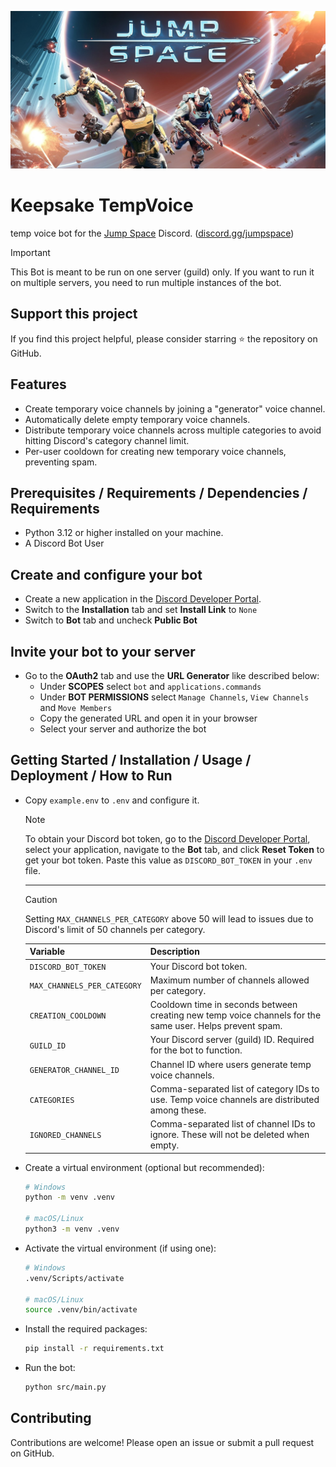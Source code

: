 <!-- markdownlint-disable MD041 -->
![Jump Space](./images/jump_space.jpeg)

# Keepsake TempVoice

temp voice bot for the [Jump Space](https://store.steampowered.com/app/1757300) Discord. ([discord.gg/jumpspace](https://discord.gg/jumpspace))

> [!IMPORTANT]
> This Bot is meant to be run on one server (guild) only. If you want to run it on multiple servers, you need to run multiple instances of the bot.

## Support this project

If you find this project helpful, please consider starring ⭐ the repository on GitHub.

## Features

- Create temporary voice channels by joining a "generator" voice channel.
- Automatically delete empty temporary voice channels.
- Distribute temporary voice channels across multiple categories to avoid hitting Discord's category channel limit.
- Per-user cooldown for creating new temporary voice channels, preventing spam.

## Prerequisites / Requirements / Dependencies / Requirements

- Python 3.12 or higher installed on your machine.
- A Discord Bot User

## Create and configure your bot

- Create a new application in the [Discord Developer Portal](https://discord.com/developers/applications).
- Switch to the **Installation** tab and set **Install Link** to `None`
- Switch to **Bot** tab and uncheck **Public Bot**

## Invite your bot to your server

- Go to the **OAuth2** tab and use the **URL Generator** like described below:
  - Under **SCOPES** select `bot` and `applications.commands`
  - Under **BOT PERMISSIONS** select `Manage Channels`, `View Channels` and `Move Members`
  - Copy the generated URL and open it in your browser
  - Select your server and authorize the bot

## Getting Started / Installation / Usage / Deployment / How to Run

- Copy `example.env` to `.env` and configure it.

    > [!NOTE]
    > To obtain your Discord bot token, go to the [Discord Developer Portal](https://discord.com/developers/applications), select your application, navigate to the **Bot** tab, and click **Reset Token** to get your bot token. Paste this value as `DISCORD_BOT_TOKEN` in your `.env` file.
    ---
    > [!CAUTION]
    > Setting `MAX_CHANNELS_PER_CATEGORY` above 50 will lead to issues due to Discord's limit of 50 channels per category.

    | Variable                    | Description                                                                                                  |
    |-----------------------------|--------------------------------------------------------------------------------------------------------------|
    | `DISCORD_BOT_TOKEN`         | Your Discord bot token.                                                                                      |
    | `MAX_CHANNELS_PER_CATEGORY` | Maximum number of channels allowed per category.                                                             |
    | `CREATION_COOLDOWN`         | Cooldown time in seconds between creating new temp voice channels for the same user. Helps prevent spam.     |
    | `GUILD_ID`                  | Your Discord server (guild) ID. Required for the bot to function.                                            |
    | `GENERATOR_CHANNEL_ID`      | Channel ID where users generate temp voice channels.                                                         |
    | `CATEGORIES`                | Comma-separated list of category IDs to use. Temp voice channels are distributed among these.                |
    | `IGNORED_CHANNELS`          | Comma-separated list of channel IDs to ignore. These will not be deleted when empty.                         |

- Create a virtual environment (optional but recommended):

    ```bash
    # Windows
    python -m venv .venv

    # macOS/Linux
    python3 -m venv .venv
    ```

- Activate the virtual environment (if using one):

    ```bash
    # Windows
    .venv/Scripts/activate
    
    # macOS/Linux
    source .venv/bin/activate
    ```

- Install the required packages:

    ```bash
    pip install -r requirements.txt
    ```

- Run the bot:

    ```bash
    python src/main.py
    ```

## Contributing

Contributions are welcome! Please open an issue or submit a pull request on GitHub.
